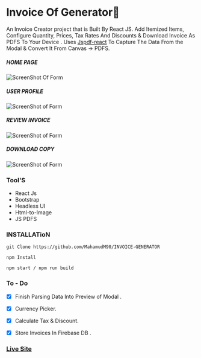 # Invoice Of Generator🧾

An Invoice Creator project that is Built By React JS. Add Itemized Items, Configure Quantity, Prices, Tax Rates And Discounts & Download Invoice As PDFS To Your Device . Uses [Jspdf-react](https://www.npmjs.com/package/jspdf-react) To Capture The Data From the Modal & Convert It From Canvas -> PDFS.



##### HOME PAGE

![ScreenShot Of Form](screenshots/a.png)



##### USER PROFILE

![ScreenShot of Form](screenshots/b.png)



##### REVIEW INVOICE

![ScreenShot of Form](screenshots/c.png)



##### DOWNLOAD COPY

![ScreenShot of Form](screenshots/d.png)

### Tool'S

- React Js
- Bootstrap
- Headless UI
- Html-to-Image
- JS PDFS


### INSTALLATioN

```
git Clone https://github.com/MahamudM90/INVOICE-GENERATOR

npm Install

npm start / npm run build
```

### To - Do
- [x] Finish Parsing Data Into Preview of Modal .

- [x] Currency Picker.

- [x] Calculate Tax & Discount.

- [x] Store Invoices In Firebase DB .


 ###    [Live Site](https://invoice-generator-react.netlify.app/) 
